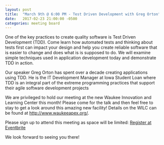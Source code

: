 ```yaml
---
layout: post
title:  "March 9th @ 6:00 PM - Test Driven Development with Greg Orton"
date:   2017-02-23 21:00:00 -0500
categories: meeting board
---
```


One of the key practices to create quality software is Test Driven Development (TDD).  Come learn how automated tests and thinking about tests first can impact your design and help you create reliable software that is easier to change and does what is is supposed to do.  We will examine simple techniques used in application development today and demonstrate TDD in action.

Our speaker Greg Orton has spent over a decade creating applications using TDD.  He is the IT Development Manager at Iowa Student Loan where TDD is an integral part of the extreme programming practices that support their agile software development projects  

We are privileged to hold our meeting at the new Waukee Innovation and Learning Center this month!  Please come for the talk and then feel free to stay to get a look around this amazing new facility!  Details on the WILC can be found at http://www.waukeeapex.org/.

Please sign up to attend this meeting as space will be limited: [Register at Eventbrite](https://www.eventbrite.com/e/cijug-march-17-test-driven-development-w-greg-orton-tickets-32342690859)

We look forward to seeing you there! 

